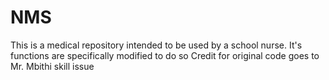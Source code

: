 # NMS
This is a medical repository intended to be used by a school nurse. 
It's functions are specifically modified to do so
Credit for original code goes to Mr. Mbithi
skill issue